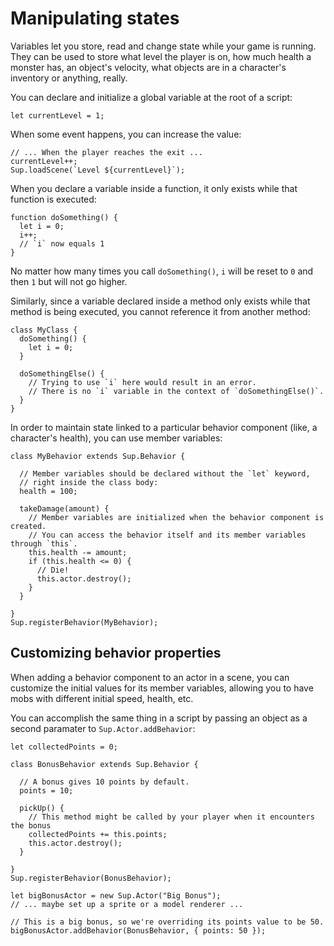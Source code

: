 # Manipulating states

Variables let you store, read and change state while your game is running. They can be used to store what level the player is on, how much health a monster has, an object's velocity, what objects are in a character's inventory or anything, really.

You can declare and initialize a global variable at the root of a script:

```
let currentLevel = 1;
```

When some event happens, you can increase the value:

```
// ... When the player reaches the exit ...
currentLevel++;
Sup.loadScene(`Level ${currentLevel}`);
```

When you declare a variable inside a function, it only exists while that function is executed:

```
function doSomething() {
  let i = 0;
  i++;
  // `i` now equals 1
}
```

No matter how many times you call `doSomething()`, `i` will be reset to `0` and then `1` but will not go higher.

Similarly, since a variable declared inside a method only exists while that method is being executed, you cannot reference it from another method:

```
class MyClass {
  doSomething() {
    let i = 0;
  }

  doSomethingElse() {
    // Trying to use `i` here would result in an error.
    // There is no `i` variable in the context of `doSomethingElse()`.
  }
}
```

In order to maintain state linked to a particular behavior component (like, a character's health), you can use member variables:

```
class MyBehavior extends Sup.Behavior {

  // Member variables should be declared without the `let` keyword,
  // right inside the class body:
  health = 100;

  takeDamage(amount) {
    // Member variables are initialized when the behavior component is created.
    // You can access the behavior itself and its member variables through `this`.
    this.health -= amount;
    if (this.health <= 0) {
      // Die!
      this.actor.destroy();
    }
  }

}
Sup.registerBehavior(MyBehavior);
```

## Customizing behavior properties

When adding a behavior component to an actor in a scene, you can customize the initial values for its member variables, allowing you to have mobs with different initial speed, health, etc.

You can accomplish the same thing in a script by passing an object as a second paramater to `Sup.Actor.addBehavior`:

```
let collectedPoints = 0;

class BonusBehavior extends Sup.Behavior {

  // A bonus gives 10 points by default.
  points = 10;

  pickUp() {
    // This method might be called by your player when it encounters the bonus
    collectedPoints += this.points;
    this.actor.destroy();
  }

}
Sup.registerBehavior(BonusBehavior);

let bigBonusActor = new Sup.Actor("Big Bonus");
// ... maybe set up a sprite or a model renderer ...

// This is a big bonus, so we're overriding its points value to be 50.
bigBonusActor.addBehavior(BonusBehavior, { points: 50 });
```
